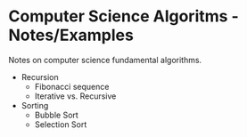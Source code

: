 # Computer Science Algoritms - Notes/Examples

Notes on computer science fundamental algorithms.

* Recursion
    * Fibonacci sequence
    * Iterative vs. Recursive
* Sorting
    * Bubble Sort
    * Selection Sort
